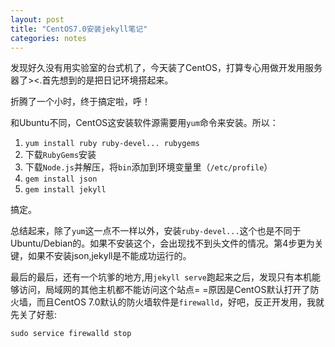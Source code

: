 ```yaml
---
layout: post
title: "CentOS7.0安装jekyll笔记"
categories: notes
---
```


发现好久没有用实验室的台式机了，今天装了CentOS，打算专心用做开发用服务器了><.首先想到的是把日记环境搭起来。

折腾了一个小时，终于搞定啦，呼！

和Ubuntu不同，CentOS这安装软件源需要用`yum`命令来安装。所以：

1. `yum install ruby ruby-devel... rubygems`
2. 下载`RubyGems`安装
3. 下载`Node.js`并解压，将`bin`添加到环境变量里（`/etc/profile`）
4. `gem install json`
5. `gem install jekyll`

搞定。

总结起来，除了`yum`这一点不一样以外，安装`ruby-devel...`这个也是不同于Ubuntu/Debian的。如果不安装这个，会出现找不到头文件的情况。第4步更为关键，如果不安装json,jekyll是不能成功运行的。

最后的最后，还有一个坑爹的地方,用`jekyll serve`跑起来之后，发现只有本机能够访问，局域网的其他主机都不能访问这个站点= =原因是CentOS默认打开了防火墙，而且CentOS 7.0默认的防火墙软件是`firewalld`，好吧，反正开发用，我就先关了好惹:

`sudo service firewalld stop`
